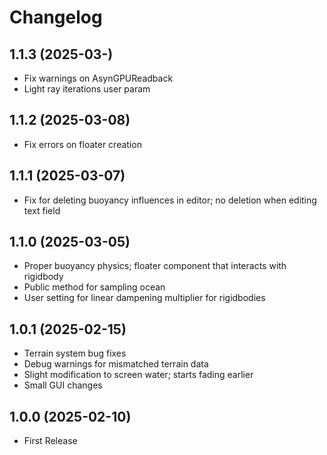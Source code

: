 # Changelog

## 1.1.3 (2025-03-)
- Fix warnings on AsynGPUReadback
- Light ray iterations user param

## 1.1.2 (2025-03-08)
- Fix errors on floater creation

## 1.1.1 (2025-03-07)
- Fix for deleting buoyancy influences in editor; no deletion when editing text field

## 1.1.0 (2025-03-05)
- Proper buoyancy physics; floater component that interacts with rigidbody
- Public method for sampling ocean
- User setting for linear dampening multiplier for rigidbodies

## 1.0.1 (2025-02-15)
- Terrain system bug fixes
- Debug warnings for mismatched terrain data
- Slight modification to screen water; starts fading earlier
- Small GUI changes

## 1.0.0 (2025-02-10)
- First Release
